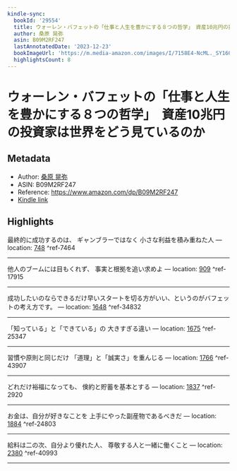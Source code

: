 ```yaml
---
kindle-sync:
  bookId: '29554'
  title: ウォーレン・バフェットの「仕事と人生を豊かにする８つの哲学」　資産10兆円の投資家は世界をどう見ているのか
  author: 桑原 晃弥
  asin: B09M2RF247
  lastAnnotatedDate: '2023-12-23'
  bookImageUrl: 'https://m.media-amazon.com/images/I/7158E4-NcML._SY160.jpg'
  highlightsCount: 8
---
```

# ウォーレン・バフェットの「仕事と人生を豊かにする８つの哲学」　資産10兆円の投資家は世界をどう見ているのか
## Metadata
* Author: [桑原 晃弥](https://www.amazon.comundefined)
* ASIN: B09M2RF247
* Reference: https://www.amazon.com/dp/B09M2RF247
* [Kindle link](kindle://book?action=open&asin=B09M2RF247)

## Highlights
最終的に成功するのは、 ギャンブラーではなく 小さな利益を積み重ねた人 — location: [748](kindle://book?action=open&asin=B09M2RF247&location=748) ^ref-7464

---
他人のブームには目もくれず、 事実と根拠を追い求めよ — location: [909](kindle://book?action=open&asin=B09M2RF247&location=909) ^ref-17915

---
成功したいのならできるだけ早いスタートを切る方がいい、というのがバフェットの考え方です。 — location: [1648](kindle://book?action=open&asin=B09M2RF247&location=1648) ^ref-34832

---
「知っている」と「できている」の 大きすぎる違い — location: [1675](kindle://book?action=open&asin=B09M2RF247&location=1675) ^ref-25347

---
習慣や原則と同じだけ 「道理」と「誠実さ」を重んじる — location: [1766](kindle://book?action=open&asin=B09M2RF247&location=1766) ^ref-43907

---
どれだけ裕福になっても、 倹約と貯蓄を基本とする — location: [1837](kindle://book?action=open&asin=B09M2RF247&location=1837) ^ref-2920

---
お金は、自分が好きなことを 上手にやった副産物であるべきだ — location: [1884](kindle://book?action=open&asin=B09M2RF247&location=1884) ^ref-24803

---
給料は二の次、自分より優れた人、 尊敬する人と一緒に働くこと — location: [2380](kindle://book?action=open&asin=B09M2RF247&location=2380) ^ref-40993

---
